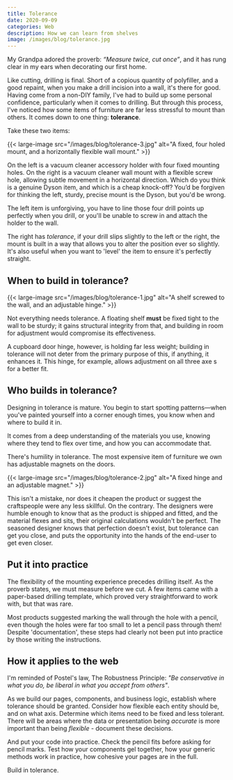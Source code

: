 ```yaml
---
title: Tolerance
date: 2020-09-09
categories: Web
description: How we can learn from shelves
image: /images/blog/tolerance.jpg
---
```


My Grandpa adored the proverb: _“Measure twice, cut once”_, and it has rung clear in my ears when decorating our first home.

Like cutting, drilling is final. Short of a copious quantity of polyfiller, and a good repaint, when you make a drill incision into a wall, it's there for good. Having come from a non-DIY family, I've had to build up some personal confidence, particularly when it comes to drilling. But through this process, I've noticed how some items of furniture are far less stressful to mount than others. It comes down to one thing: **tolerance**.

Take these two items:

{{< large-image src="/images/blog/tolerance-3.jpg" alt="A fixed, four holed mount, and a horizontally flexible wall mount." >}}

On the left is a vacuum cleaner accessory holder with four fixed mounting holes. On the right is a vacuum cleaner wall mount with a flexible screw hole, allowing subtle movement in a horizontal direction. Which do you think is a genuine Dyson item, and which is a cheap knock-off? You’d be forgiven for thinking the left, sturdy, precise mount is the Dyson, but you'd be wrong.

The left item is unforgiving, you have to line those four drill points up perfectly when you drill, or you'll be unable to screw in and attach the holder to the wall.

The right has _tolerance_, if your drill slips slightly to the left or the right, the mount is built in a way that allows you to alter the position ever so slightly. It's also useful when you want to 'level' the item to ensure it's perfectly straight.

## When to build in tolerance?

{{< large-image src="/images/blog/tolerance-1.jpg" alt="A shelf screwed to the wall, and an adjustable hinge." >}}

Not everything needs tolerance. A floating shelf **must** be fixed tight to the wall to be sturdy; it gains structural integrity from that, and building in room for adjustment would compromise its effectiveness.

A cupboard door hinge, however, is holding far less weight; building in tolerance will not deter from the primary purpose of this, if anything, it enhances it. This hinge, for example, allows adjustment on all three axe  s for a better fit.

## Who builds in tolerance?

Designing in tolerance is mature. You begin to start spotting patterns—when you've painted yourself into a corner enough times, you know when and where to build it in.

It comes from a deep understanding of the materials you use, knowing where they tend to flex over time, and how you can accommodate that.

There's humility in tolerance. The most expensive item of furniture we own has adjustable magnets on the doors.

{{< large-image src="/images/blog/tolerance-2.jpg" alt="A fixed hinge and an adjustable magnet." >}}

This isn't a mistake, nor does it cheapen the product or suggest the craftspeople were any less skillful. On the contrary. The designers were humble enough to know that as the product is shipped and fitted, and the material flexes and sits, their original calculations wouldn't be perfect. The seasoned designer knows that perfection doesn't exist, but tolerance can get you close, and puts the opportunity into the hands of the end-user to get even closer.

## Put it into practice

The flexibility of the mounting experience precedes drilling itself. As the proverb states, we must measure before we cut. A few items came with a paper-based drilling template, which proved very straightforward to work with, but that was rare.

Most products suggested marking the wall through the hole with a pencil, even though the holes were far too small to let a pencil pass through them! Despite 'documentation', these steps had clearly not been put into practice by those writing the instructions.

## How it applies to the web

I'm reminded of Postel's law, The Robustness Principle: _"Be conservative in what you do, be liberal in what you accept from others"_.

As we build our pages, components, and business logic, establish where tolerance should be granted. Consider how flexible each entity should be, and on what axis. Determine which items need to be fixed and less tolerant. There will be areas where the data or presentation being _accurate_ is more important than being _flexible_ - document these decisions.

And put your code into practice. Check the pencil fits before asking for pencil marks. Test how your components gel together, how your generic methods work in practice, how cohesive your pages are in the full.

Build in tolerance.
